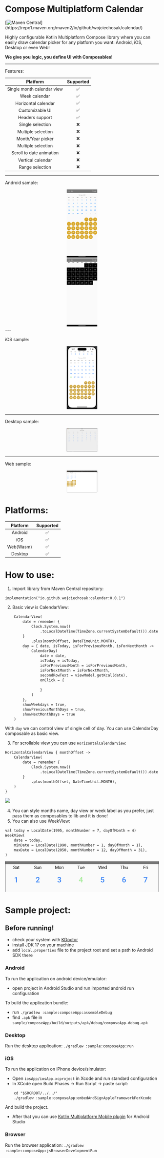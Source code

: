 # Compose Multiplatform Calendar

[![Maven Central](https://img.shields.io/badge/dynamic/xml.svg?label=Maven%20Central&color=blue&url=https://repo1.maven.org/maven2/io/github/wojciechosak/calendar/maven-metadata.xml&query=(//metadata/versioning/versions/version)[not(contains(text(),%27-%27))][last()])](https://repo1.maven.org/maven2/io/github/wojciechosak/calendar/)

Highly configurable Kotlin Multiplatform Compose library where you can easily draw
calendar picker for any platform you want: Android, iOS, Desktop or even Web!

**We give you logic, you define UI with Composables!**

---

Features:

|          Platform          | Supported |
|:--------------------------:|:---------:|
| Single month calendar view |     ✅     |
|       Week calendar        |     ✅     |
|    Horizontal calendar     |     ✅     |
|      Customizable UI       |     ✅     |
|      Headers support       |     ✅     |
|      Single selection      |     ❌     |
|     Multiple selection     |     ❌     |
|     Month/Year picker      |     ❌     |
|     Multiple selection     |     ❌     |
|  Scroll to date animation  |     ❌     |
|     Vertical calendar      |     ❌     |
|      Range selection       |     ❌     |

---

Android sample:

<div style="text-align:center">
    <img src="readme/sample1.png" width="100">
</div>
<div style="text-align:center">
    <img src="readme/sample3.png" width="100">
</div>
---

iOS sample:

<div style="text-align:center">
    <img src="readme/sampleios.png" width="100">
</div>

---

Desktop sample:

<div style="text-align:center">
    <img src="readme/sampledesktop.png" width="100">
</div>

---

Web sample:

<div style="text-align:center">
    <img src="readme/websample.png" width="100">
</div>

# Platforms:

| Platform  | Supported |
|:---------:|:---------:|
|  Android  |     ✅     |
|    iOS    |     ✅     |
| Web(Wasm) |     ✅     |
|  Desktop  |     ✅     |

# How to use:

1. Import library from Maven Central repository:

```
implementation("io.github.wojciechosak:calendar:0.0.1")
```

2. Basic view is CalendarView:

```
    CalendarView(
        date = remember {
            Clock.System.now()
                .toLocalDateTime(TimeZone.currentSystemDefault()).date
        }
            .plus(monthOffset, DateTimeUnit.MONTH),
        day = { date, isToday, isForPreviousMonth, isForNextMonth ->
            CalendarDay(
                date = date,
                isToday = isToday,
                isForPreviousMonth = isForPreviousMonth,
                isForNextMonth = isForNextMonth,
                secondRowText = viewModel.getKcal(date),
                onClick = {

                }
            )
        },
        showWeekdays = true,
        showPreviousMonthDays = true,
        showNextMonthDays = true
    )
```

With `day` we can control view of single cell of day. You can use CalendarDay composable as
basic view.

3. For scrollable view you can use `HorizontalCalendarView`:

```
HorizontalCalendarView { monthOffset ->
    CalendarView(
        date = remember {
            Clock.System.now()
                .toLocalDateTime(TimeZone.currentSystemDefault()).date
        }
            .plus(monthOffset, DateTimeUnit.MONTH),
    )
}
```

<image src="readme/sample2.webp" width="400">

4. You can style months name, day view or week label as you prefer, just pass them as composables to
   lib and it is done!
5. You can also use WeekView:

```
val today = LocalDate(1995, monthNumber = 7, dayOfMonth = 4)
WeekView(
    date = today,
    minDate = LocalDate(1990, monthNumber = 1, dayOfMonth = 1),
    maxDate = LocalDate(2050, monthNumber = 12, dayOfMonth = 31),
)
```

![weekview.png](readme%2Fweekview.png)

# Sample project:

## Before running!

- check your system with [KDoctor](https://github.com/Kotlin/kdoctor)
- install JDK 17 on your machine
- add `local.properties` file to the project root and set a path to Android SDK there

### Android

To run the application on android device/emulator:

- open project in Android Studio and run imported android run configuration

To build the application bundle:

- run `./gradlew :sample:composeApp:assembleDebug`
- find `.apk` file in `sample/composeApp/build/outputs/apk/debug/composeApp-debug.apk`

### Desktop

Run the desktop application: `./gradlew :sample:composeApp:run`

### iOS

To run the application on iPhone device/simulator:

- Open `iosApp/iosApp.xcproject` in Xcode and run standard configuration
- In XCode open Build Phases -> Run Script -> paste script:

```
    cd "$SRCROOT/../../"
    ./gradlew :sample:composeApp:embedAndSignAppleFrameworkForXcode
```

And build the project.

- After that you can
  use [Kotlin Multiplatform Mobile plugin](https://plugins.jetbrains.com/plugin/14936-kotlin-multiplatform-mobile)
  for Android Studio

### Browser

Run the browser application: `./gradlew :sample:composeApp:jsBrowserDevelopmentRun`

